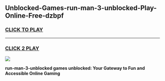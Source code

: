 
## Unblocked-Games-run-man-3-unblocked-Play-Online-Free-dzbpf
<h3>
<a href="https://premium76.site?title=run-man-3-unblocked&ref=26A">CLICK TO PLAY</a></h3>
<hr>

<h3>
<a href="https://premium76.site?title=run-man-3-unblocked&ref=26A">CLICK 2 PLAY</a>
  
</h3>

<a href="https://premium76.site?title=run-man-3-unblocked&ref=26A"><img src="https://clearcache.store/games.png"></a>


**run-man-3-unblocked games unblocked: Your Gateway to Fun and Accessible Online Gaming**
